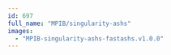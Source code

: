 ```yaml
---
id: 697
full_name: "MPIB/singularity-ashs"
images: 
  - "MPIB-singularity-ashs-fastashs.v1.0.0"
---
```

